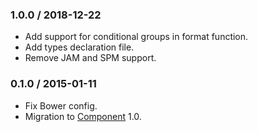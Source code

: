 ### 1.0.0 / 2018-12-22

* Add support for conditional groups in format function.
* Add types declaration file.
* Remove JAM and SPM support.

### 0.1.0 / 2015-01-11

* Fix Bower config.
* Migration to [Component](https://github.com/componentjs/component) 1.0.
